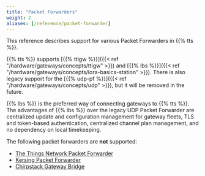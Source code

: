 ```yaml
---
title: "Packet Forwarders"
weight: 2
aliases: [/reference/packet-forwarder]
---
```


This reference describes support for various Packet Forwarders in {{% tts %}}.

<!--more-->

{{% tts %}} supports [{{% ttigw %}}]({{< ref "/hardware/gateways/concepts/ttigw" >}}) and [{{% lbs %}}]({{< ref "/hardware/gateways/concepts/lora-basics-station" >}}). There is also legacy support for the [{{% udp-pf %}}]({{< ref "/hardware/gateways/concepts/udp" >}}), but it will be removed in the future.

{{% lbs %}} is the preferred way of connecting gateways to {{% tts %}}. The advantages of {{% lbs %}} over the legacy UDP Packet Forwarder are centralized update and configuration management for gateway fleets, TLS and token-based authentication, centralized channel plan management, and no dependency on local timekeeping.

The following packet forwarders are **not** supported:

- [The Things Network Packet Forwarder](https://github.com/TheThingsNetwork/packet_forwarder)
- [Kersing Packet Forwarder](https://github.com/kersing/packet_forwarder)
- [Chirpstack Gateway Bridge](https://www.chirpstack.io/gateway-bridge/)
